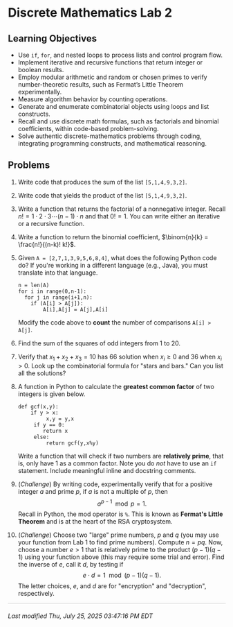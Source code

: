 # Discrete Mathematics Lab 2


## Learning Objectives


* Use `if`, `for`, and nested loops to process lists and control program flow.
* Implement iterative and recursive functions that return integer or boolean results.
* Employ modular arithmetic and random or chosen primes to verify number-theoretic results, such as Fermat’s Little Theorem experimentally.
* Measure algorithm behavior by counting operations.
* Generate and enumerate combinatorial objects using loops and list constructs.
* Recall and use discrete math formulas, such as factorials and binomial coefficients, within code-based problem-solving.
* Solve authentic discrete-mathematics problems through coding, integrating programming constructs, and mathematical reasoning.


 
## Problems

1. Write code that produces the sum of the list `[5,1,4,9,3,2]`.

1. Write code that yields the product of the list `[5,1,4,9,3,2]`.

1. Write a function that returns the factorial of a nonnegative integer.  Recall $n! = 1 \cdot 2 \cdot 3 \cdots (n-1) \cdot n$ and that $0! = 1$.  You can write either an iterative or a recursive function.  

1. Write a function to return the binomial coefficient, $\binom{n}{k} = \frac{n!}{(n-k)! k!}$.

1. Given `A = [2,7,1,3,9,5,6,8,4]`, what does the following Python code do?  If you're working in a different language (e.g., Java), you must translate into that language.
	
	```
	n = len(A)
	for i in range(0,n-1):
	  for j in range(i+1,n):
	    if (A[i] > A[j]):
	        A[i],A[j] = A[j],A[i]
	```

	Modify the code above to **count** the number of comparisons `A[i] > A[j]`.

1. Find the sum of the squares of odd integers from $1$ to $20$.

1. Verify that $x_1 + x_2 + x_3 = 10$ has 66 solution when $x_i \ge 0$ and 36 when $x_i > 0$.  Look up the combinatorial formula for "stars and bars."  Can you list all the solutions?



1. A function in Python to calculate the **greatest common factor** of two integers is given below. 

	```
    def gcf(x,y):
        if y > x:
 	         x,y = y,x
     	 if y == 0:
            return x
     	 else:
     	     return gcf(y,x%y)
  	```
	 Write a function that will check if two numbers are **relatively prime**, that is, only have $1$ as a common factor.  Note you do *not* have to use an `if` statement.  Include meaningful inline and docstring comments.

1. (*Challenge*) By writing code, experimentally verify that for a positive integer $a$ and prime $p$, if $a$ is not a multiple of $p$, then $$a^{p-1} \mod p = 1.$$ Recall in Python, the mod operator is `%`.  This is known as **Fermat's Little Theorem** and is at the heart of the RSA cryptosystem. 


1. (*Challenge*) Choose two "large" prime numbers, $p$ and $q$ (you may use your function from Lab 1 to find prime numbers).  Compute $n = pq$.  Now, choose a number $e > 1$ that is relatively prime to the product $(p-1)(q-1)$ using your function above (this may require some trial and error).  Find the inverse of $e$, call it $d$, by testing if $$e \cdot d = 1 \mod (p-1)(q-1).$$ The letter choices, $e$, and $d$ are for "encryption" and "decryption", respectively. 




<!-- 
+++++++++++++++++++++++++++++++++++++++++++++++++++++++++++++++++++++++++ 
 FOOTER 
+++++++++++++++++++++++++++++++++++++++++++++++++++++++++++++++++++++++++
-->

<div style="border-top: 1px solid #ccc;padding:0px 0px 20px 0px;"></div>
<i style="padding-left:0px;">
Last modified  Thu, July 25, 2025 03:47:16 PM EDT
</i>  
